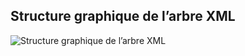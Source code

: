 ## Structure graphique de l’arbre XML

![Structure graphique de l’arbre XML](<1. Structure graphique de l’arbre XML.png>)
